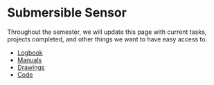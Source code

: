 # Submersible Sensor

Throughout the semester, we will update this page with current tasks, projects completed,
and other things we want to have easy access to.


* [Logbook](./logs/week1/week1.md)
* [Manuals](./manuals/manuals.md)
* [Drawings](./drawings/drawings.md)
* [Code](./code/code.md)
